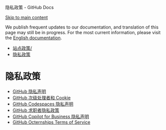 隐私政策 - GitHub Docs

[Skip to main content](#main-content)

We publish frequent updates to our documentation, and translation of this page may still be in progress. For the most current information, please visit the [English documentation](/en).

* [站点政策/](/zh/site-policy)
* [隐私政策](/zh/site-policy/privacy-policies)

隐私政策
==========

* [GitHub 隐私声明](/zh/site-policy/privacy-policies/github-privacy-statement)
* [GitHub 次级处理者和 Cookie](/zh/site-policy/privacy-policies/github-subprocessors-and-cookies)
* [GitHub Codespaces 隐私声明](/zh/site-policy/privacy-policies/github-codespaces-privacy-statement)
* [GitHub 求职者隐私政策](/zh/site-policy/privacy-policies/github-candidate-privacy-policy)
* [GitHub Copilot for Business 隐私声明](/zh/site-policy/privacy-policies/github-copilot-for-business-privacy-statement)
* [GitHub Octernships Terms of Service](/zh/site-policy/privacy-policies/github-octernships-terms-of-service)
